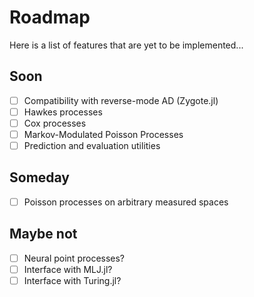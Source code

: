 # Roadmap

Here is a list of features that are yet to be implemented...

## Soon

- [ ] Compatibility with reverse-mode AD (Zygote.jl)
- [ ] Hawkes processes
- [ ] Cox processes
- [ ] Markov-Modulated Poisson Processes
- [ ] Prediction and evaluation utilities

## Someday

- [ ] Poisson processes on arbitrary measured spaces

## Maybe not

- [ ] Neural point processes?
- [ ] Interface with MLJ.jl?
- [ ] Interface with Turing.jl?

